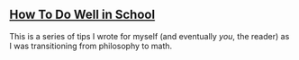 ## [How To Do Well in School](school.md) ##
This is a series of tips I wrote for myself (and eventually *you*, the reader) as I was transitioning from philosophy to math.
